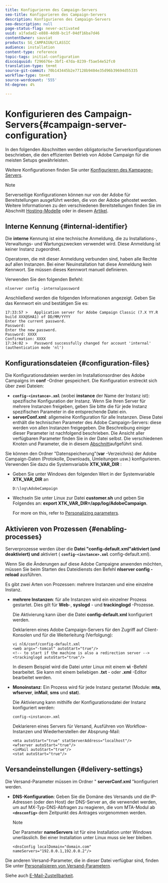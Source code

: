 ```yaml
---
title: Konfigurieren des Campaign-Servers
seo-title: Konfigurieren des Campaign-Servers
description: Konfigurieren des Campaign-Servers
seo-description: null
page-status-flag: never-activated
uuid: a1fadad2-e888-4dd8-bc1f-04df16ba7d46
contentOwner: sauviat
products: SG_CAMPAIGN/CLASSIC
audience: installation
content-type: reference
topic-tags: initial-configuration
discoiquuid: f296676e-3bf1-47da-8239-f5ae54e52fc0
translation-type: tm+mt
source-git-commit: 70b143445b2e77128b9404e35d96b39694d55335
workflow-type: tm+mt
source-wordcount: '555'
ht-degree: 4%

---
```



# Konfigurieren des Campaign-Servers{#campaign-server-configuration}

In den folgenden Abschnitten werden obligatorische Serverkonfigurationen beschrieben, die den effizienten Betrieb von Adobe Campaign für die meisten Setups gewährleisten.

Weitere Konfigurationen finden Sie unter [Konfigurieren des Kampagne-Servers](../../installation/using/configuring-campaign-server.md).

>[!NOTE]
>
>Serverseitige Konfigurationen können nur von der Adobe für Bereitstellungen ausgeführt werden, die von der Adobe gehostet werden. Weitere Informationen zu den verschiedenen Bereitstellungen finden Sie im Abschnitt [Hosting-Modelle](../../installation/using/hosting-models.md) oder in diesem [Artikel](https://helpx.adobe.com/de/campaign/kb/acc-on-prem-vs-hosted.html).

## Interne Kennung {#internal-identifier}

Die **interne** Kennung ist eine technische Anmeldung, die zu Installations-, Verwaltungs- und Wartungszwecken verwendet wird. Diese Anmeldung ist keiner Instanz zugeordnet.

Operatoren, die mit dieser Anmeldung verbunden sind, haben alle Rechte auf allen Instanzen. Bei einer Neuinstallation hat diese Anmeldung kein Kennwort. Sie müssen dieses Kennwort manuell definieren.

Verwenden Sie den folgenden Befehl:

```
nlserver config -internalpassword
```

Anschließend werden die folgenden Informationen angezeigt. Geben Sie das Kennwort ein und bestätigen Sie es:

```
17:33:57 >   Application server for Adobe Campaign Classic (7.X YY.R build XXX@SHA1) of DD/MM/YYYY
Enter the current password.
Password:
Enter the new password.
Password: XXXX
Confirmation: XXXX
17:34:02 >   Password successfully changed for account 'internal' (authentication mode 'nl')
```

## Konfigurationsdateien {#configuration-files}

Die Konfigurationsdateien werden im Installationsordner des Adobe Campaigns im **conf** -Ordner gespeichert. Die Konfiguration erstreckt sich über zwei Dateien:

* **`config-<instance>.xml`** (wobei **instance** der Name der Instanz ist): spezifische Konfiguration der Instanz. Wenn Sie Ihren Server für mehrere Instanzen freigeben, geben Sie bitte die für jede Instanz spezifischen Parameter in die entsprechende Datei ein.
* **serverConf.xml**: allgemeine Konfiguration für alle Instanzen. Diese Datei enthält die technischen Parameter des Adobe Campaign-Servers: diese werden von allen Instanzen freigegeben. Die Beschreibung einiger dieser Parameter ist nachfolgend beschrieben. Die Ansicht aller verfügbaren Parameter finden Sie in der Datei selbst. Die verschiedenen Knoten und Parameter, die in diesem [Abschnitt](../../installation/using/the-server-configuration-file.md)aufgeführt sind.

Sie können den Ordner &quot;Datenspeicherung&quot;(**var** -Verzeichnis) der Adobe Campaign-Daten (Protokolle, Downloads, Umleitungen usw.) konfigurieren. Verwenden Sie dazu die Systemvariable **XTK_VAR_DIR** :

* Geben Sie unter Windows den folgenden Wert in der Systemvariable **XTK_VAR_DIR** an

   ```
   D:\log\AdobeCampaign
   ```

* Wechseln Sie unter Linux zur Datei **customer.sh** und geben Sie Folgendes an: **export XTK_VAR_DIR=/app/log/AdobeCampaign**.

   For more on this, refer to [Personalizing parameters](../../installation/using/installing-packages-with-linux.md#personalizing-parameters).

## Aktivieren von Prozessen {#enabling-processes}

Serverprozesse werden über die **Datei &quot;config-default.xml&quot;aktiviert (und deaktiviert) und** aktiviert ( **`config-<instance>.xml`** config-default.xml).

Wenn Sie die Änderungen auf diese Adobe Campaigne anwenden möchten, müssen Sie beim Starten des Dateidiensts den Befehl **nlserver config -reload** ausführen.

Es gibt zwei Arten von Prozessen: mehrere Instanzen und eine einzelne Instanz.

* **mehrere Instanzen**: für alle Instanzen wird ein einzelner Prozess gestartet. Dies gilt für **Web**-, **syslogd** - und **trackinglogd** -Prozesse.

   Die Aktivierung kann über die Datei **config-default.xml** konfiguriert werden.

   Deklarieren eines Adobe Campaign-Servers für den Zugriff auf Client-Konsolen und für die Weiterleitung (Verfolgung):

   ```
   vi nl6/conf/config-default.xml
   <web args="-tomcat" autoStart="true"/>  
   <!-- to start if the machine is also a redirection server -->  
   <trackinglogd autoStart="true"/>
   ```

   In diesem Beispiel wird die Datei unter Linux mit einem **vi** -Befehl bearbeitet. Sie kann mit einem beliebigen **.txt** - oder **.xml** -Editor bearbeitet werden.

* **Monoinstanz**: Ein Prozess wird für jede Instanz gestartet (Module: **mta**, **wfserver**, **inMail**, **sms** und **stat**).

   Die Aktivierung kann mithilfe der Konfigurationsdatei der Instanz konfiguriert werden:

   ```
   config-<instance>.xml
   ```

   Deklarieren eines Servers für Versand, Ausführen von Workflow-Instanzen und Wiederherstellen der Absprung-Mail:

   ```
   <mta autoStart="true" statServerAddress="localhost"/>
   <wfserver autoStart="true"/>  
   <inMail autoStart="true"/>
   <stat autoStart="true"/>
   ```

## Versandeinstellungen {#delivery-settings}

Die Versand-Parameter müssen im Ordner &quot; **serverConf.xml** &quot;konfiguriert werden.

* **DNS-Konfiguration**: Geben Sie die Domäne des Versands und die IP-Adressen (oder den Host) der DNS-Server an, die verwendet werden, um auf MX-Typ-DNS-Abfragen zu reagieren, die vom MTA-Modul ab **`<dnsconfig>`** dem Zeitpunkt des Antrages vorgenommen werden.

   >[!NOTE]
   >
   >Der Parameter **nameServers** ist für eine Installation unter Windows unerlässlich. Bei einer Installation unter Linux muss sie leer bleiben.

   ```
   <dnsConfig localDomain="domain.com" nameServers="192.0.0.1,192.0.0.2"/>
   ```

Die anderen Versand-Parameter, die in dieser Datei verfügbar sind, finden Sie unter [Personalisieren von Versand-Parametern](../../installation/using/configuring-campaign-server.md#personalizing-delivery-parameters).

Siehe auch [E-Mail-Zustellbarkeit](../../installation/using/email-deliverability.md).
